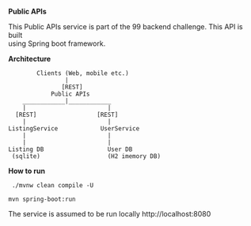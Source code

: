**Public APIs**

This Public APIs service is part of the 99 backend challenge. This API is built  
using Spring boot framework. 

**Architecture** 
                
            Clients (Web, mobile etc.)
                    |
                   [REST]
                Public APIs
        ____________|____________
        |                       |
      [REST]                 [REST] 
        |                       |       
    ListingService            UserService
        |                       |
        |                       |
    Listing DB                  User DB
     (sqlite)                   (H2 imemory DB)



**How to run**

     ./mvnw clean compile -U

    mvn spring-boot:run

The service is assumed to be run locally http://localhost:8080